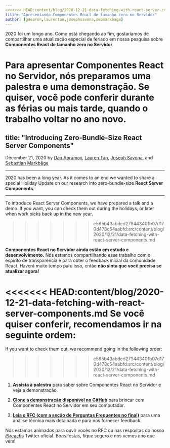 ```yaml
---
<<<<<<< HEAD:content/blog/2020-12-21-data-fetching-with-react-server-components.md
title: "Apresentando Componentes React de tamanho zero no Servidor"
author: [gaearon,laurentan,josephsavona,sebmarkbage]
---
```


2020 foi um longo ano. Como está chegando ao fim, gostaríamos de compartilhar uma atualização especial de feriado em nossa pesquisa sobre **Componentes React de tamanho zero no Servidor**.

Para apresentar Componentes React no Servidor, nós preparamos uma palestra e uma demonstração. Se quiser, você pode conferir durante as férias ou mais tarde, quando o trabalho voltar no ano novo.
=======
title: "Introducing Zero-Bundle-Size React Server Components"
---

December 21, 2020 by [Dan Abramov](https://twitter.com/dan_abramov), [Lauren Tan](https://twitter.com/potetotes), [Joseph Savona](https://twitter.com/en_JS), and [Sebastian Markbåge](https://twitter.com/sebmarkbage)

---

<Intro>

2020 has been a long year. As it comes to an end we wanted to share a special Holiday Update on our research into zero-bundle-size **React Server Components**.

</Intro>

---

To introduce React Server Components, we have prepared a talk and a demo. If you want, you can check them out during the holidays, or later when work picks back up in the new year.
>>>>>>> e565b43abded279443401b07d170d478c54aabfd:src/content/blog/2020/12/21/data-fetching-with-react-server-components.md

<YouTubeIframe src="https://www.youtube.com/embed/TQQPAU21ZUw" />

**Componentes React no Servidor ainda estão em estudo e desenvolvimento.** Nós estamos compartilhando esse trabalho com o espírito de transparência e para obter o feedback inicial da comunidade React. Haverá muito tempo para isso, então **não sinta que você precisa se atualizar agora!**

<<<<<<< HEAD:content/blog/2020-12-21-data-fetching-with-react-server-components.md
Se você quiser conferir, recomendamos ir na seguinte ordem:
=======
If you want to check them out, we recommend going in the following order:
>>>>>>> e565b43abded279443401b07d170d478c54aabfd:src/content/blog/2020/12/21/data-fetching-with-react-server-components.md

1. **Assista à palestra** para saber sobre Componentes React no Servidor e veja a demonstração.

2. **[Clone a demonstração disponível no GitHub](http://github.com/reactjs/server-components-demo)** para brincar com Componentes React no Servidor em seu computador.

3. **[Leia o RFC (com a seção de Perguntas Frequentes no final)](https://github.com/reactjs/rfcs/pull/188)** para uma análise técnica mais detalhada e para nos fornecer feedback.

Nós estamos animados para ouvir vocês no RFC ou nas respostas do nosso [@reactjs](https://twitter.com/reactjs) Twitter oficial. Boas festas, fique seguro e nos vemos ano que vem!

